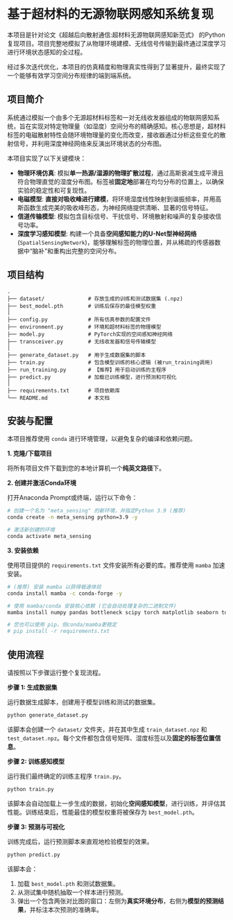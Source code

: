 # 基于超材料的无源物联网感知系统复现

本项目是针对论文《超越后向散射通信:超材料无源物联网感知新范式》 的Python复现项目。项目完整地模拟了从物理环境建模、无线信号传输到最终通过深度学习进行环境状态感知的全过程。

经过多次迭代优化，本项目的仿真精度和物理真实性得到了显著提升，最终实现了一个能够有效学习空间分布规律的端到端系统。

## 项目简介

系统通过模拟一个由多个无源超材料标签和一对无线收发器组成的物联网感知系统，旨在实现对特定物理量（如湿度）空间分布的精确感知。核心思想是，超材料标签的电磁散射特性会随环境物理量的变化而改变，接收器通过分析这些变化的散射信号，并利用深度神经网络来反演出环境状态的分布图。

本项目实现了以下关键模块：

* **物理环境仿真**: 模拟**单一热源/湿源的物理扩散过程**，通过高斯衰减生成平滑且符合物理直觉的湿度分布图。标签被**固定地**部署在均匀分布的位置上，以确保实验的稳定性和可复现性。
* **电磁模型**: **直接对吸收峰进行建模**，将环境湿度线性映射到谐振频率，并用高斯函数生成完美的吸收峰形态，为神经网络提供清晰、显著的信号特征。
* **信道传输模型**: 模拟包含目标信号、干扰信号、环境散射和噪声的复杂接收信号功率。
* **深度学习感知模型**: 构建一个具备**空间感知能力的U-Net型神经网络** (`SpatialSensingNetwork`)，能够理解标签的物理位置，并从稀疏的传感器数据中“脑补”和重构出完整的空间分布。

## 项目结构

```
.
├── dataset/              # 存放生成的训练和测试数据集 (.npz)
├── best_model.pth        # 训练后保存的最佳模型权重
│
├── config.py             # 所有仿真参数的配置文件
├── environment.py        # 环境和超材料标签的物理模型
├── model.py              # PyTorch实现的空间感知神经网络
├── transceiver.py        # 无线收发器和信号传输模型
│
├── generate_dataset.py   # 用于生成数据集的脚本
├── train.py              # 包含模型训练的核心逻辑 (被run_training调用)
├── run_training.py       # 【推荐】用于启动训练的主程序
├── predict.py            # 加载已训练模型，进行预测和可视化
│
├── requirements.txt      # 项目依赖库
└── README.md             # 本文档
```

## 安装与配置

本项目推荐使用 `conda` 进行环境管理，以避免复杂的编译和依赖问题。

**1. 克隆/下载项目**

将所有项目文件下载到您的本地计算机一个**纯英文路径**下。

**2. 创建并激活Conda环境**

打开Anaconda Prompt或终端，运行以下命令：

```bash
# 创建一个名为 "meta_sensing" 的新环境，并指定Python 3.9 (推荐)
conda create -n meta_sensing python=3.9 -y

# 激活新创建的环境
conda activate meta_sensing
```

**3. 安装依赖**

使用项目提供的 `requirements.txt` 文件安装所有必要的库。推荐使用 `mamba` 加速安装。

```bash
# (推荐) 安装 mamba 以获得极速体验
conda install mamba -c conda-forge -y

# 使用 mamba/conda 安装核心依赖 (它会自动处理复杂的二进制文件)
mamba install numpy pandas bottleneck scipy torch matplotlib seaborn tqdm perlin-noise -y

# 您也可以使用 pip，但conda/mamba更稳定
# pip install -r requirements.txt
```

## 使用流程

请按照以下步骤运行整个复现流程。

**步骤 1: 生成数据集**

运行数据生成脚本，创建用于模型训练和测试的数据集。

```bash
python generate_dataset.py
```
该脚本会创建一个 `dataset/` 文件夹，并在其中生成 `train_dataset.npz` 和 `test_dataset.npz`。每个文件都包含信号矩阵、湿度标签以及**固定的标签位置信息**。

**步骤 2: 训练感知模型**

运行我们最终确定的训练主程序 `train.py`。

```bash
python train.py
```
该脚本会自动加载上一步生成的数据，初始化**空间感知模型**，进行训练，并评估其性能。训练结束后，性能最佳的模型权重将被保存为 `best_model.pth`。

**步骤 3: 预测与可视化**

训练完成后，运行预测脚本来直观地检验模型的效果。

```bash
python predict.py
```
该脚本会：
1.  加载 `best_model.pth` 和测试数据集。
2.  从测试集中随机抽取一个样本进行预测。
3.  弹出一个包含两张对比图的窗口：左侧为**真实环境分布**，右侧为**模型的预测结果**，并标注本次预测的准确率。
